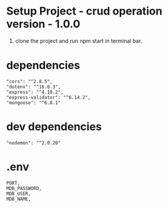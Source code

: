 # Setup Project - crud operation version - 1.0.0

1) clone the project and run npm start in terminal bar.

# dependencies 
    "cors": "^2.8.5",
    "dotenv": "^16.0.3",
    "express": "^4.18.2",
    "express-validator": "^6.14.2",
    "mongoose": "^6.8.1"

# dev dependencies
    "nodemon": "^2.0.20"

# .env 
    PORT,
    MDB_PASSWORD,
    MDB_USER,
    MDB_NAME,




